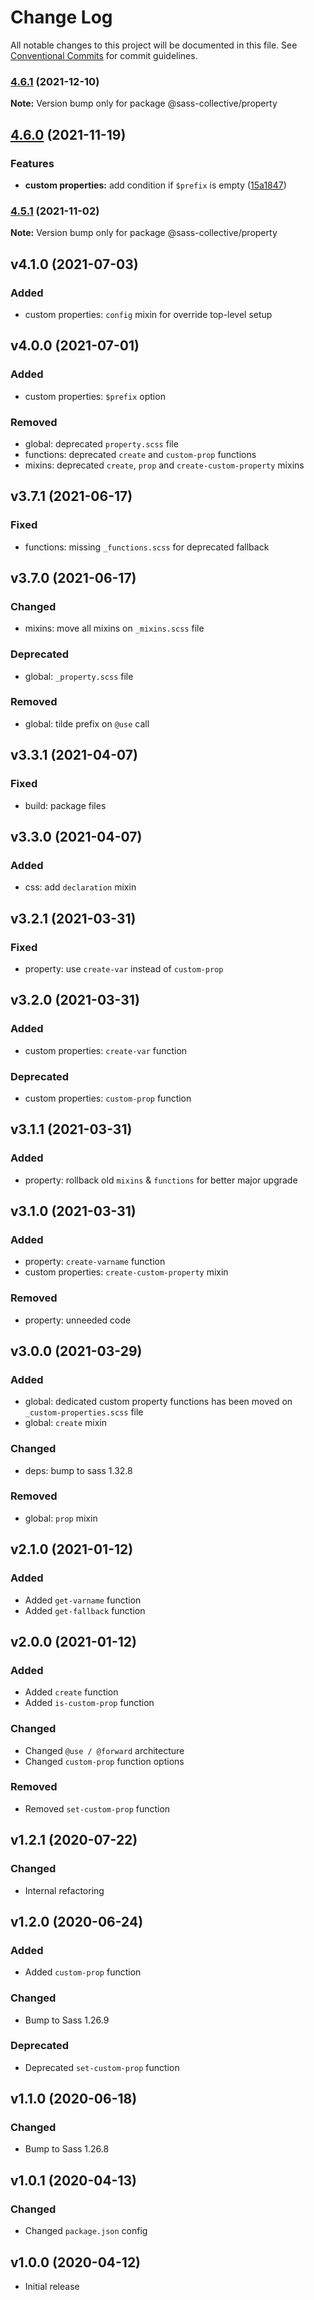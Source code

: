 # Change Log

All notable changes to this project will be documented in this file.
See [Conventional Commits](https://conventionalcommits.org) for commit guidelines.

### [4.6.1](https://github.com/sass-collective/sass-collective/compare/@sass-collective/property@4.6.0...@sass-collective/property@4.6.1) (2021-12-10)

**Note:** Version bump only for package @sass-collective/property






## [4.6.0](https://github.com/sass-collective/sass-collective/compare/@sass-collective/property@4.5.1...@sass-collective/property@4.6.0) (2021-11-19)


### Features

* **custom properties:** add condition if `$prefix` is empty ([15a1847](https://github.com/sass-collective/sass-collective/commit/15a184754165a765041c3120f1fb2439ba5ef8a3))



### [4.5.1](https://github.com/sass-collective/sass-collective/compare/@sass-collective/property@4.5.0...@sass-collective/property@4.5.1) (2021-11-02)

**Note:** Version bump only for package @sass-collective/property




## v4.1.0 (2021-07-03)

### Added

* custom properties: `config` mixin for override top-level setup

## v4.0.0 (2021-07-01)

### Added

* custom properties: `$prefix` option

### Removed

* global: deprecated `property.scss` file
* functions: deprecated `create` and `custom-prop` functions
* mixins: deprecated `create`, `prop` and `create-custom-property` mixins

## v3.7.1 (2021-06-17)

### Fixed

* functions: missing `_functions.scss` for deprecated fallback

## v3.7.0 (2021-06-17)

### Changed

* mixins: move all mixins on `_mixins.scss` file

### Deprecated

* global: `_property.scss` file

### Removed

* global: tilde prefix on `@use` call

## v3.3.1 (2021-04-07)

### Fixed

* build: package files

## v3.3.0 (2021-04-07)

### Added

* css: add `declaration` mixin

## v3.2.1 (2021-03-31)

### Fixed

* property: use `create-var` instead of `custom-prop`

## v3.2.0 (2021-03-31)

### Added

* custom properties: `create-var` function

### Deprecated

* custom properties: `custom-prop` function

## v3.1.1 (2021-03-31)

### Added

* property: rollback old `mixins` & `functions` for better major upgrade

## v3.1.0 (2021-03-31)

### Added

* property: `create-varname` function
* custom properties: `create-custom-property` mixin

### Removed

* property: unneeded code

## v3.0.0 (2021-03-29)

### Added

* global: dedicated custom property functions has been moved on `_custom-properties.scss` file
* global: `create` mixin

### Changed

* deps: bump to sass 1.32.8

### Removed

* global: `prop` mixin

## v2.1.0 (2021-01-12)

### Added

* Added `get-varname` function
* Added `get-fallback` function

## v2.0.0 (2021-01-12)

### Added

* Added `create` function
* Added `is-custom-prop` function

### Changed

* Changed `@use / @forward` architecture
* Changed `custom-prop` function options

### Removed

* Removed `set-custom-prop` function

## v1.2.1 (2020-07-22)

### Changed

* Internal refactoring

## v1.2.0 (2020-06-24)

### Added

* Added `custom-prop` function

### Changed

* Bump to Sass 1.26.9

### Deprecated

* Deprecated `set-custom-prop` function

## v1.1.0 (2020-06-18)

### Changed

* Bump to Sass 1.26.8

## v1.0.1 (2020-04-13)

### Changed

* Changed `package.json` config

## v1.0.0 (2020-04-12)

* Initial release
